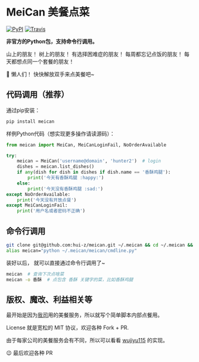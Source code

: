 # MeiCan 美餐点菜
[![PyPI](https://img.shields.io/pypi/v/meican.svg)](https://pypi.python.org/pypi/meican)
[![Travis](https://img.shields.io/travis/hui-z/meican.svg)](https://travis-ci.org/hui-z/meican)

**非官方的Python包，支持命令行调用。**

山上的朋友！
树上的朋友！
有选择困难症的朋友！
每周都忘记点饭的朋友！
每天都想点同一个套餐的朋友！

:ghost: 懒人们！
快快解放双手来点美餐吧~


## 代码调用（推荐）

通过pip安装：

```bash
pip install meican
```

样例Python代码（想实现更多操作请读源码）：

```python
from meican import MeiCan, MeiCanLoginFail, NoOrderAvailable

try:
    meican = MeiCan('username@domain', 'hunter2')  # login
    dishes = meican.list_dishes()
    if any(dish for dish in dishes if dish.name == '香酥鸡腿'):
        print('今天有香酥鸡腿 :happy:')
    else:
        print('今天没有香酥鸡腿 :sad:')
except NoOrderAvailable:
    print('今天没有开放点餐')
except MeiCanLoginFail:
    print('用户名或者密码不正确')
```


## 命令行调用

```bash
git clone git@github.com:hui-z/meican.git ~/.meican && cd ~/.meican && pip install -r requirements.txt  # 用git把项目克隆到本地并且安装项目依赖
alias meican="python ~/.meican/meican/cmdline.py"
```

装好以后，
就可以直接通过命令行调用了~

```bash
meican  # 查询下次点啥菜
meican -o 香酥  # 点包含 香酥 关键字的菜，比如香酥鸡腿
```


## 版权、魔改、利益相关等

最开始是因为[我司](http://www.kezaihui.com/#!/join)用的美餐服务，所以就写个简单脚本内部点餐用。

License 就是宽松的 MIT 协议，欢迎各种 Fork + PR.

由于每家公司的美餐服务会有不同，所以可以看看 [wujiyu115](https://github.com/wujiyu115/meican) 的实现。

:wink: 最后欢迎各种 PR
